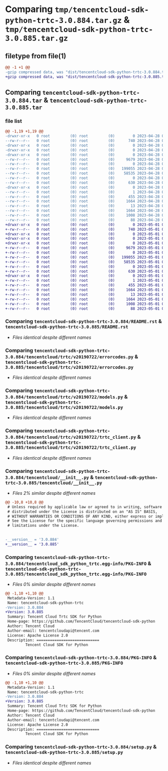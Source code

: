 # Comparing `tmp/tencentcloud-sdk-python-trtc-3.0.884.tar.gz` & `tmp/tencentcloud-sdk-python-trtc-3.0.885.tar.gz`

## filetype from file(1)

```diff
@@ -1 +1 @@
-gzip compressed data, was "dist/tencentcloud-sdk-python-trtc-3.0.884.tar", last modified: Fri Apr 28 02:46:26 2023, max compression
+gzip compressed data, was "dist/tencentcloud-sdk-python-trtc-3.0.885.tar", last modified: Mon May  1 00:58:04 2023, max compression
```

## Comparing `tencentcloud-sdk-python-trtc-3.0.884.tar` & `tencentcloud-sdk-python-trtc-3.0.885.tar`

### file list

```diff
@@ -1,19 +1,19 @@
-drwxr-xr-x   0 root         (0) root         (0)        0 2023-04-28 02:46:26.000000 tencentcloud-sdk-python-trtc-3.0.884/
--rw-r--r--   0 root         (0) root         (0)      740 2023-04-28 02:46:26.000000 tencentcloud-sdk-python-trtc-3.0.884/README.rst
-drwxr-xr-x   0 root         (0) root         (0)        0 2023-04-28 02:46:26.000000 tencentcloud-sdk-python-trtc-3.0.884/tencentcloud/
-drwxr-xr-x   0 root         (0) root         (0)        0 2023-04-28 02:46:26.000000 tencentcloud-sdk-python-trtc-3.0.884/tencentcloud/trtc/
-drwxr-xr-x   0 root         (0) root         (0)        0 2023-04-28 02:46:26.000000 tencentcloud-sdk-python-trtc-3.0.884/tencentcloud/trtc/v20190722/
--rw-r--r--   0 root         (0) root         (0)     9679 2023-04-28 02:46:26.000000 tencentcloud-sdk-python-trtc-3.0.884/tencentcloud/trtc/v20190722/errorcodes.py
--rw-r--r--   0 root         (0) root         (0)        0 2023-04-28 02:46:26.000000 tencentcloud-sdk-python-trtc-3.0.884/tencentcloud/trtc/v20190722/__init__.py
--rw-r--r--   0 root         (0) root         (0)   199055 2023-04-28 02:46:26.000000 tencentcloud-sdk-python-trtc-3.0.884/tencentcloud/trtc/v20190722/models.py
--rw-r--r--   0 root         (0) root         (0)    58535 2023-04-28 02:46:26.000000 tencentcloud-sdk-python-trtc-3.0.884/tencentcloud/trtc/v20190722/trtc_client.py
--rw-r--r--   0 root         (0) root         (0)        0 2023-04-28 02:46:26.000000 tencentcloud-sdk-python-trtc-3.0.884/tencentcloud/trtc/__init__.py
--rw-r--r--   0 root         (0) root         (0)      630 2023-04-28 02:46:26.000000 tencentcloud-sdk-python-trtc-3.0.884/tencentcloud/__init__.py
-drwxr-xr-x   0 root         (0) root         (0)        0 2023-04-28 02:46:26.000000 tencentcloud-sdk-python-trtc-3.0.884/tencentcloud_sdk_python_trtc.egg-info/
--rw-r--r--   0 root         (0) root         (0)        1 2023-04-28 02:46:26.000000 tencentcloud-sdk-python-trtc-3.0.884/tencentcloud_sdk_python_trtc.egg-info/dependency_links.txt
--rw-r--r--   0 root         (0) root         (0)      455 2023-04-28 02:46:26.000000 tencentcloud-sdk-python-trtc-3.0.884/tencentcloud_sdk_python_trtc.egg-info/SOURCES.txt
--rw-r--r--   0 root         (0) root         (0)     1664 2023-04-28 02:46:26.000000 tencentcloud-sdk-python-trtc-3.0.884/tencentcloud_sdk_python_trtc.egg-info/PKG-INFO
--rw-r--r--   0 root         (0) root         (0)       13 2023-04-28 02:46:26.000000 tencentcloud-sdk-python-trtc-3.0.884/tencentcloud_sdk_python_trtc.egg-info/top_level.txt
--rw-r--r--   0 root         (0) root         (0)     1664 2023-04-28 02:46:26.000000 tencentcloud-sdk-python-trtc-3.0.884/PKG-INFO
--rw-r--r--   0 root         (0) root         (0)     1008 2023-04-28 02:46:26.000000 tencentcloud-sdk-python-trtc-3.0.884/setup.py
--rw-r--r--   0 root         (0) root         (0)       88 2023-04-28 02:46:26.000000 tencentcloud-sdk-python-trtc-3.0.884/setup.cfg
+drwxr-xr-x   0 root         (0) root         (0)        0 2023-05-01 00:58:04.000000 tencentcloud-sdk-python-trtc-3.0.885/
+-rw-r--r--   0 root         (0) root         (0)      740 2023-05-01 00:58:04.000000 tencentcloud-sdk-python-trtc-3.0.885/README.rst
+drwxr-xr-x   0 root         (0) root         (0)        0 2023-05-01 00:58:04.000000 tencentcloud-sdk-python-trtc-3.0.885/tencentcloud/
+drwxr-xr-x   0 root         (0) root         (0)        0 2023-05-01 00:58:04.000000 tencentcloud-sdk-python-trtc-3.0.885/tencentcloud/trtc/
+drwxr-xr-x   0 root         (0) root         (0)        0 2023-05-01 00:58:04.000000 tencentcloud-sdk-python-trtc-3.0.885/tencentcloud/trtc/v20190722/
+-rw-r--r--   0 root         (0) root         (0)     9679 2023-05-01 00:58:04.000000 tencentcloud-sdk-python-trtc-3.0.885/tencentcloud/trtc/v20190722/errorcodes.py
+-rw-r--r--   0 root         (0) root         (0)        0 2023-05-01 00:58:04.000000 tencentcloud-sdk-python-trtc-3.0.885/tencentcloud/trtc/v20190722/__init__.py
+-rw-r--r--   0 root         (0) root         (0)   199055 2023-05-01 00:58:04.000000 tencentcloud-sdk-python-trtc-3.0.885/tencentcloud/trtc/v20190722/models.py
+-rw-r--r--   0 root         (0) root         (0)    58535 2023-05-01 00:58:04.000000 tencentcloud-sdk-python-trtc-3.0.885/tencentcloud/trtc/v20190722/trtc_client.py
+-rw-r--r--   0 root         (0) root         (0)        0 2023-05-01 00:58:04.000000 tencentcloud-sdk-python-trtc-3.0.885/tencentcloud/trtc/__init__.py
+-rw-r--r--   0 root         (0) root         (0)      630 2023-05-01 00:58:04.000000 tencentcloud-sdk-python-trtc-3.0.885/tencentcloud/__init__.py
+drwxr-xr-x   0 root         (0) root         (0)        0 2023-05-01 00:58:04.000000 tencentcloud-sdk-python-trtc-3.0.885/tencentcloud_sdk_python_trtc.egg-info/
+-rw-r--r--   0 root         (0) root         (0)        1 2023-05-01 00:58:04.000000 tencentcloud-sdk-python-trtc-3.0.885/tencentcloud_sdk_python_trtc.egg-info/dependency_links.txt
+-rw-r--r--   0 root         (0) root         (0)      455 2023-05-01 00:58:04.000000 tencentcloud-sdk-python-trtc-3.0.885/tencentcloud_sdk_python_trtc.egg-info/SOURCES.txt
+-rw-r--r--   0 root         (0) root         (0)     1664 2023-05-01 00:58:04.000000 tencentcloud-sdk-python-trtc-3.0.885/tencentcloud_sdk_python_trtc.egg-info/PKG-INFO
+-rw-r--r--   0 root         (0) root         (0)       13 2023-05-01 00:58:04.000000 tencentcloud-sdk-python-trtc-3.0.885/tencentcloud_sdk_python_trtc.egg-info/top_level.txt
+-rw-r--r--   0 root         (0) root         (0)     1664 2023-05-01 00:58:04.000000 tencentcloud-sdk-python-trtc-3.0.885/PKG-INFO
+-rw-r--r--   0 root         (0) root         (0)     1008 2023-05-01 00:58:04.000000 tencentcloud-sdk-python-trtc-3.0.885/setup.py
+-rw-r--r--   0 root         (0) root         (0)       88 2023-05-01 00:58:04.000000 tencentcloud-sdk-python-trtc-3.0.885/setup.cfg
```

### Comparing `tencentcloud-sdk-python-trtc-3.0.884/README.rst` & `tencentcloud-sdk-python-trtc-3.0.885/README.rst`

 * *Files identical despite different names*

### Comparing `tencentcloud-sdk-python-trtc-3.0.884/tencentcloud/trtc/v20190722/errorcodes.py` & `tencentcloud-sdk-python-trtc-3.0.885/tencentcloud/trtc/v20190722/errorcodes.py`

 * *Files identical despite different names*

### Comparing `tencentcloud-sdk-python-trtc-3.0.884/tencentcloud/trtc/v20190722/models.py` & `tencentcloud-sdk-python-trtc-3.0.885/tencentcloud/trtc/v20190722/models.py`

 * *Files identical despite different names*

### Comparing `tencentcloud-sdk-python-trtc-3.0.884/tencentcloud/trtc/v20190722/trtc_client.py` & `tencentcloud-sdk-python-trtc-3.0.885/tencentcloud/trtc/v20190722/trtc_client.py`

 * *Files identical despite different names*

### Comparing `tencentcloud-sdk-python-trtc-3.0.884/tencentcloud/__init__.py` & `tencentcloud-sdk-python-trtc-3.0.885/tencentcloud/__init__.py`

 * *Files 2% similar despite different names*

```diff
@@ -10,8 +10,8 @@
 # Unless required by applicable law or agreed to in writing, software
 # distributed under the License is distributed on an "AS IS" BASIS,
 # WITHOUT WARRANTIES OR CONDITIONS OF ANY KIND, either express or implied.
 # See the License for the specific language governing permissions and
 # limitations under the License.
 
 
-__version__ = '3.0.884'
+__version__ = '3.0.885'
```

### Comparing `tencentcloud-sdk-python-trtc-3.0.884/tencentcloud_sdk_python_trtc.egg-info/PKG-INFO` & `tencentcloud-sdk-python-trtc-3.0.885/tencentcloud_sdk_python_trtc.egg-info/PKG-INFO`

 * *Files 0% similar despite different names*

```diff
@@ -1,10 +1,10 @@
 Metadata-Version: 1.1
 Name: tencentcloud-sdk-python-trtc
-Version: 3.0.884
+Version: 3.0.885
 Summary: Tencent Cloud Trtc SDK for Python
 Home-page: https://github.com/TencentCloud/tencentcloud-sdk-python
 Author: Tencent Cloud
 Author-email: tencentcloudapi@tencent.com
 License: Apache License 2.0
 Description: ============================
         Tencent Cloud SDK for Python
```

### Comparing `tencentcloud-sdk-python-trtc-3.0.884/PKG-INFO` & `tencentcloud-sdk-python-trtc-3.0.885/PKG-INFO`

 * *Files 0% similar despite different names*

```diff
@@ -1,10 +1,10 @@
 Metadata-Version: 1.1
 Name: tencentcloud-sdk-python-trtc
-Version: 3.0.884
+Version: 3.0.885
 Summary: Tencent Cloud Trtc SDK for Python
 Home-page: https://github.com/TencentCloud/tencentcloud-sdk-python
 Author: Tencent Cloud
 Author-email: tencentcloudapi@tencent.com
 License: Apache License 2.0
 Description: ============================
         Tencent Cloud SDK for Python
```

### Comparing `tencentcloud-sdk-python-trtc-3.0.884/setup.py` & `tencentcloud-sdk-python-trtc-3.0.885/setup.py`

 * *Files identical despite different names*

